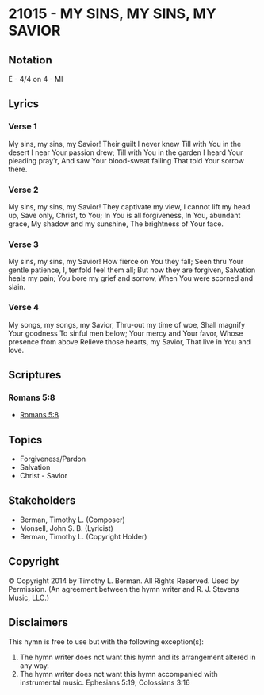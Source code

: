 # 21015 - MY SINS, MY SINS, MY SAVIOR

## Notation

E - 4/4 on 4 - MI

## Lyrics

### Verse 1

My sins, my sins, my Savior! Their guilt I never knew Till with You in the desert I near Your passion drew; Till with You in the garden I heard Your pleading pray'r, And saw Your blood-sweat falling That told Your sorrow there.

### Verse 2

My sins, my sins, my Savior! They captivate my view, I cannot lift my head up, Save only, Christ, to You; In You is all forgiveness, In You, abundant grace, My shadow and my sunshine, The brightness of Your face.

### Verse 3

My sins, my sins, my Savior! How fierce on You they fall; Seen thru Your gentle patience, I, tenfold feel them all; But now they are forgiven, Salvation heals my pain; You bore my grief and sorrow, When You were scorned and slain.

### Verse 4

My songs, my songs, my Savior, Thru-out my time of woe, Shall magnify Your goodness To sinful men below; Your mercy and Your favor, Whose presence from above Relieve those hearts, my Savior, That live in You and love.


## Scriptures

### Romans 5:8

- [Romans 5:8](https://www.biblegateway.com/passage/?search=Romans%205%3A8)


## Topics

- Forgiveness/Pardon
- Salvation
- Christ - Savior

## Stakeholders

- Berman, Timothy L. (Composer)
- Monsell, John S. B. (Lyricist)
- Berman, Timothy L. (Copyright Holder)

## Copyright

© Copyright 2014 by Timothy L. Berman. All Rights Reserved. Used by Permission.
(An agreement between the hymn writer and R. J. Stevens Music, LLC.)

## Disclaimers

This hymn is free to use but with the following exception(s):
1. The hymn writer does not want this hymn and its arrangement altered in any way.
2. The hymn writer does not want this hymn accompanied with instrumental music.
Ephesians 5:19; Colossians 3:16

